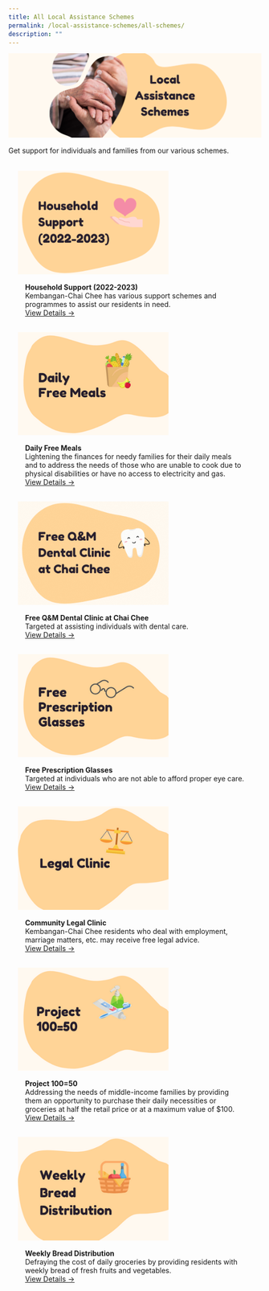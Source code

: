 ```yaml
---
title: All Local Assistance Schemes
permalink: /local-assistance-schemes/all-schemes/
description: ""
---
```

![](/images/Banners/banner_local_assistance_schemes.png)

Get support for individuals and families from our various schemes. 

<ul style="display: grid; grid-template-columns: repeat(auto-fit, minmax(228px, 1fr)); gap: 1rem; margin: 2rem 2vw; padding: 0; list-style-type: none;"> 

<li><div style="position: relative; display: block; height: 100%;  overflow: hidden; text-decoration: none;"><div style="width:300px;height:auto;"><img style="height:auto;width:300px;" src="/images/Local Assistance Scheme/household_support_2022_2023.png"></div><div style="position: relative; display: flex; align-items: center; gap: 2em; padding: 1em 1em 0;"></div><p style="padding: 0 1em 1em;margin: 0; overflow: hidden;"><b>Household Support (2022-2023)</b><br>Kembangan-Chai Chee has various support schemes and programmes to assist our residents in need.<br> <a href="/local-assistance-schemes/household-support/">View Details -&gt;</a> </p> </div></li>

<li><div style="position: relative; display: block; height: 100%;  overflow: hidden; text-decoration: none;"><div style="width:300px;height:auto;"><img style="height:auto;width:300px;" src="/images/Local Assistance Scheme/daily_free_meals.png"></div><div style="position: relative; display: flex; align-items: center; gap: 2em; padding: 1em 1em 0;"></div><p style="padding: 0 1em 1em;margin: 0; overflow: hidden;"><b>Daily Free Meals</b><br>Lightening the finances for needy families for their daily meals and to address the needs of those who are unable to cook due to physical disabilities or have no access to electricity and gas.<br> <a href="/local-assistance-schemes/daily-free-meals">View Details -&gt;</a> </p> </div></li>

<li><div style="position: relative; display: block; height: 100%;  overflow: hidden; text-decoration: none;"><div style="width:300px;height:auto;"><img style="height:auto;width:300px;" src="/images/Local Assistance Scheme/free_qnm_dental.png"></div><div style="position: relative; display: flex; align-items: center; gap: 2em; padding: 1em 1em 0;"></div><p style="padding: 0 1em 1em;margin: 0; overflow: hidden;"><b>Free Q&amp;M Dental Clinic at Chai Chee</b><br>Targeted at assisting individuals with dental care.<br> <a href="/local-assistance-schemes/free-dental-clinic">View Details -&gt;</a> </p> </div></li>

<li><div style="position: relative; display: block; height: 100%;  overflow: hidden; text-decoration: none;"><div style="width:300px;height:auto;"><img style="height:auto;width:300px;" src="/images/Local Assistance Scheme/free_prescription_glasses.png"></div><div style="position: relative; display: flex; align-items: center; gap: 2em; padding: 1em 1em 0;"></div><p style="padding: 0 1em 1em;margin: 0; overflow: hidden;"><b>Free Prescription Glasses</b><br>Targeted at individuals who are not able to afford proper eye care.<br> <a href="/local-assistance-schemes/free-prescription-glasses">View Details -&gt;</a> </p> </div></li>

<li><div style="position: relative; display: block; height: 100%;  overflow: hidden; text-decoration: none;"><div style="width:300px;height:auto;"><img style="height:auto;width:300px;" src="/images/Local Assistance Scheme/legal_clinic.png"></div><div style="position: relative; display: flex; align-items: center; gap: 2em; padding: 1em 1em 0;"></div><p style="padding: 0 1em 1em;margin: 0; overflow: hidden;"><b>Community Legal Clinic</b><br>Kembangan-Chai Chee residents who deal with employment, marriage matters, etc. may receive free legal advice.<br> <a href="/local-assistance-schemes/legal-clinic">View Details -&gt;</a> </p> </div></li>

<li><div style="position: relative; display: block; height: 100%;  overflow: hidden; text-decoration: none;"><div style="width:300px;height:auto;"><img style="height:auto;width:300px;" src="/images/Local Assistance Scheme/project_100_50.png"></div><div style="position: relative; display: flex; align-items: center; gap: 2em; padding: 1em 1em 0;"></div><p style="padding: 0 1em 1em;margin: 0; overflow: hidden;"><b>Project 100=50</b><br>Addressing the needs of middle-income families by providing them an opportunity to purchase their daily necessities or groceries at half the retail price or at a maximum value of $100.<br> <a href="/local-assistance-schemes/project-100-50">View Details -&gt;</a> </p> </div></li>
	
<li><div style="position: relative; display: block; height: 100%;  overflow: hidden; text-decoration: none;"><div style="width:300px;height:auto;"><img style="height:auto;width:300px;" src="/images/Local Assistance Scheme/weekly_bread_distribution.png"></div><div style="position: relative; display: flex; align-items: center; gap: 2em; padding: 1em 1em 0;"></div><p style="padding: 0 1em 1em;margin: 0; overflow: hidden;"><b>Weekly Bread Distribution</b><br>Defraying the cost of daily groceries by providing residents with weekly bread of fresh fruits and vegetables.<br> <a href="/local-assistance-schemes/weekly-bread-distribution">View Details -&gt;</a> </p> </div></li>

<ul></ul></ul>